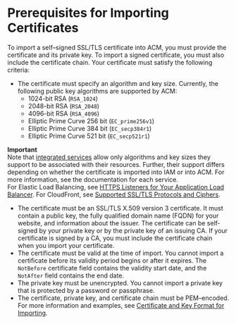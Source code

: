 # Prerequisites for Importing Certificates<a name="import-certificate-prerequisites"></a>

To import a self–signed SSL/TLS certificate into ACM, you must provide the certificate and its private key\. To import a signed certificate, you must also include the certificate chain\. Your certificate must satisfy the following criteria:
+ The certificate must specify an algorithm and key size\. Currently, the following public key algorithms are supported by ACM: 
  + 1024\-bit RSA \(`RSA_1024`\)
  + 2048\-bit RSA \(`RSA_2048`\)
  + 4096\-bit RSA \(`RSA_4096`\)
  + Elliptic Prime Curve 256 bit \(`EC_prime256v1`\)
  + Elliptic Prime Curve 384 bit \(`EC_secp384r1`\)
  + Elliptic Prime Curve 521 bit \(`EC_secp521r1`\)

**Important**  
Note that [integrated services](http://docs.aws.amazon.com/acm/latest/userguide/acm-services.html) allow only algorithms and key sizes they support to be associated with their resources\. Further, their support differs depending on whether the certificate is imported into IAM or into ACM\. For more information, see the documentation for each service\.   
For Elastic Load Balancing, see [ HTTPS Listeners for Your Application Load Balancer](https://docs.aws.amazon.com/elasticloadbalancing/latest/application/create-https-listener.html)\.
For CloudFront, see [ Supported SSL/TLS Protocols and Ciphers](https://docs.aws.amazon.com/AmazonCloudFront/latest/DeveloperGuide/secure-connections-supported-viewer-protocols-ciphers.html#secure-connections-supported-ciphers)\.
+ The certificate must be an SSL/TLS X\.509 version 3 certificate\. It must contain a public key, the fully qualified domain name \(FQDN\) for your website, and information about the issuer\. The certificate can be self\-signed by your private key or by the private key of an issuing CA\. If your certificate is signed by a CA, you must include the certificate chain when you import your certificate\. 
+ The certificate must be valid at the time of import\. You cannot import a certificate before its validity period begins or after it expires\. The `NotBefore` certificate field contains the validity start date, and the `NotAfter` field contains the end date\.
+ The private key must be unencrypted\. You cannot import a private key that is protected by a password or passphrase\.
+ The certificate, private key, and certificate chain must be PEM–encoded\. For more information and examples, see [Certificate and Key Format for Importing](import-certificate-format.md)\.